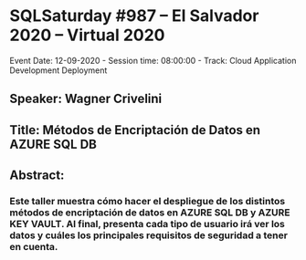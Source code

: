 # SQLSaturday #987 –  El Salvador 2020 – Virtual 2020
Event Date: 12-09-2020 - Session time: 08:00:00 - Track: Cloud Application Development  Deployment
## Speaker: Wagner Crivelini
## Title: Métodos de Encriptación de Datos en AZURE SQL DB
## Abstract:
### Este taller muestra cómo hacer el despliegue de los distintos métodos de encriptación de datos en AZURE SQL DB y AZURE KEY VAULT. Al final, presenta cada tipo de usuario irá ver los datos y cuáles los principales requisitos de seguridad a tener en cuenta.
